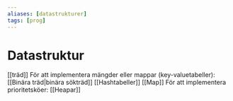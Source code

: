 ```yaml
---
aliases: [datastrukturer]
tags: [prog]
---
```


# Datastruktur 
[[träd]]
För att implementera mängder eller mappar (key-valuetabeller):
[[Binära träd|binära sökträd]]
[[Hashtabeller]]
[[Map]]
För att implementera prioritetsköer:
[[Heapar]]
